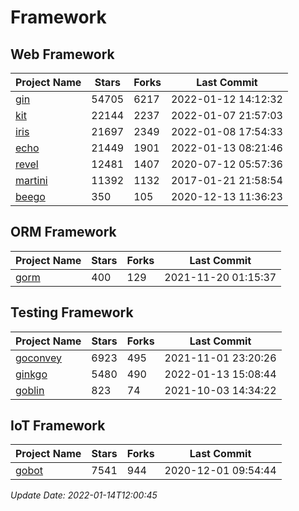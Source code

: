 # Framework

## Web Framework
| Project Name | Stars | Forks | Last Commit |
| ------------ | ----- | ----- | ----------- |
| [gin](https://github.com/gin-gonic/gin) | 54705 | 6217 | 2022-01-12 14:12:32 |
| [kit](https://github.com/go-kit/kit) | 22144 | 2237 | 2022-01-07 21:57:03 |
| [iris](https://github.com/kataras/iris) | 21697 | 2349 | 2022-01-08 17:54:33 |
| [echo](https://github.com/labstack/echo) | 21449 | 1901 | 2022-01-13 08:21:46 |
| [revel](https://github.com/revel/revel) | 12481 | 1407 | 2020-07-12 05:57:36 |
| [martini](https://github.com/go-martini/martini) | 11392 | 1132 | 2017-01-21 21:58:54 |
| [beego](https://github.com/astaxie/beego) | 350 | 105 | 2020-12-13 11:36:23 |

## ORM Framework
| Project Name | Stars | Forks | Last Commit |
| ------------ | ----- | ----- | ----------- |
| [gorm](https://github.com/jinzhu/gorm) | 400 | 129 | 2021-11-20 01:15:37 |

## Testing Framework
| Project Name | Stars | Forks | Last Commit |
| ------------ | ----- | ----- | ----------- |
| [goconvey](https://github.com/smartystreets/goconvey) | 6923 | 495 | 2021-11-01 23:20:26 |
| [ginkgo](https://github.com/onsi/ginkgo) | 5480 | 490 | 2022-01-13 15:08:44 |
| [goblin](https://github.com/franela/goblin) | 823 | 74 | 2021-10-03 14:34:22 |

## IoT Framework
| Project Name | Stars | Forks | Last Commit |
| ------------ | ----- | ----- | ----------- |
| [gobot](https://github.com/hybridgroup/gobot) | 7541 | 944 | 2020-12-01 09:54:44 |

*Update Date: 2022-01-14T12:00:45*